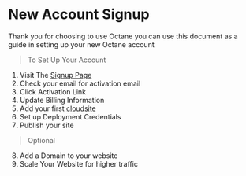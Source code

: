 New Account Signup
==================

Thank you for choosing to use Octane you can use this document as a guide in setting up your new Octane account

> To Set Up Your Account
 1. Visit The [Signup Page](http://my.gearhost.com/Account/Signup)
 2. Check your email for activation email
 3. Click Activation Link
 4. Update Billing Information
 5. Add your first [cloudsite](http://my.gearhost.com/CloudSite)
 6. Set up Deployment Credentials
 7. Publish your site
 
 > Optional
 8. Add a Domain to your website
 9. Scale Your Website for higher traffic
 
